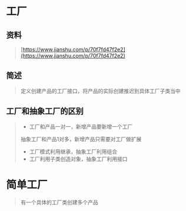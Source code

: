 # 工厂

## 资料

> [https://www.jianshu.com/p/70f7fd47f2e2](https://www.jianshu.com/p/70f7fd47f2e2)

## 简述

> 定义创建产品的工厂接口，将产品的实际创建推迟到具体工厂子类当中

## 工厂和抽象工厂的区别

> * 工厂和产品一对一，新增产品要新增一个工厂
>
> 抽象工厂和产品1对多，新增产品只需要对工厂做扩展
>
> * 工厂模式利用继承，抽象工厂利用组合
> * 工厂利用子类创造对象，抽象工厂利用接口

# 简单工厂

> 有一个具体的工厂类创建多个产品



